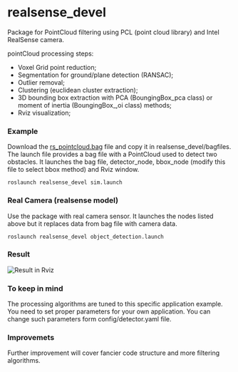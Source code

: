# realsense_devel
Package for PointCloud filtering using PCL (point cloud library) and Intel RealSense camera.

pointCloud processing steps:
- Voxel Grid point reduction;
- Segmentation for ground/plane detection (RANSAC);
- Outlier removal;
- Clustering (euclidean cluster extraction);
- 3D bounding box extraction with PCA (BoungingBox_pca class) or moment of inertia (BoungingBox_,oi class) methods;
- Rviz visualization;
### Example
Download the [rs_pointcloud.bag](https://scientificnet-my.sharepoint.com/:u:/g/personal/giatomasi_unibz_it/EZAB6zj-c29Igs8RLlMhhFoBK6kkYPkcxe1sNWO1OJeyAQ?e=mMgpUq) file and copy it in realsense_devel/bagfiles.
The launch file provides a bag file with a PointCloud used to detect two obstacles. It launches the bag file, detector_node, bbox_node (modify this file to select bbox method) and Rviz window.
```
roslaunch realsense_devel sim.launch
```
### Real Camera (realsense model)
Use the package with real camera sensor. It launches the nodes listed above but it replaces data from bag file with camera data.
```
roslaunch realsense_devel object_detection.launch
```

### Result
![Result in Rviz](https://github.com/giacomotomasi/realsense_devel/blob/main/img/rviz_result.png)

### To keep in mind
The processing algorithms are tuned to this specific application example. You need to set proper parameters for your own application. You can change such parameters form config/detector.yaml file.
### Improvemets
Further improvement will cover fancier code structure and more filtering algorithms.
